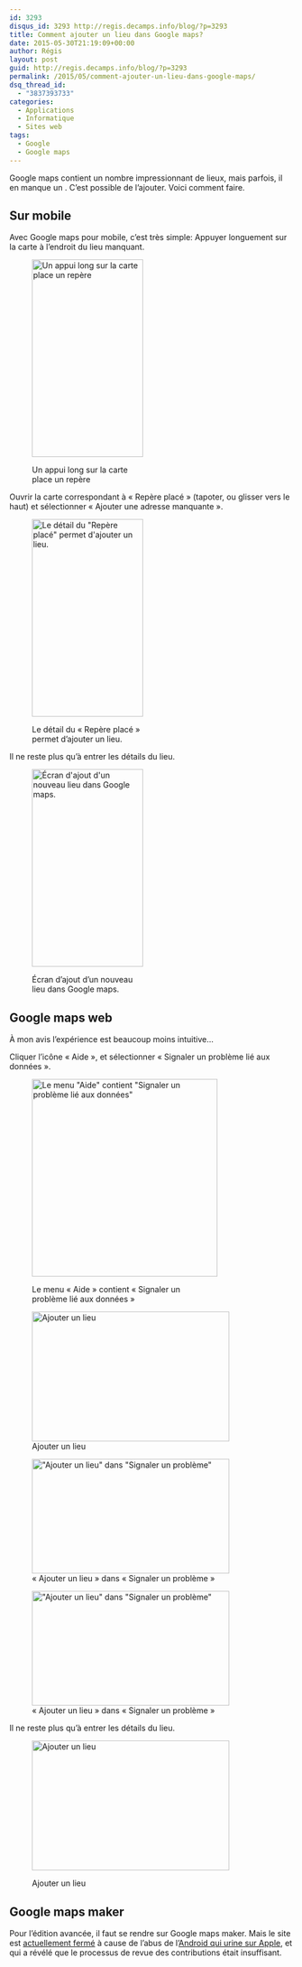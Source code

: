 ```yaml
---
id: 3293
disqus_id: 3293 http://regis.decamps.info/blog/?p=3293
title: Comment ajouter un lieu dans Google maps?
date: 2015-05-30T21:19:09+00:00
author: Régis
layout: post
guid: http://regis.decamps.info/blog/?p=3293
permalink: /2015/05/comment-ajouter-un-lieu-dans-google-maps/
dsq_thread_id:
  - "3837393733"
categories:
  - Applications
  - Informatique
  - Sites web
tags:
  - Google
  - Google maps
---
```

Google maps contient un nombre impressionnant de lieux, mais parfois, il en manque un . C’est possible de l’ajouter. Voici comment faire.

<!--more-->

## Sur mobile

Avec Google maps pour mobile, c’est très simple: Appuyer longuement sur la carte à l’endroit du lieu manquant.<figure id="attachment_3294" style="width: 197px" class="wp-caption alignnone">

[<img src="http://regis.decamps.info/blog/wp-content/uploads/2015/05/device-2015-05-30-204921-197x350.png" alt="Un appui long sur la carte place un repère" width="197" height="350" class="size-medium wp-image-3294" srcset="http://regis.decamps.info/blog/wp-content/uploads/2015/05/device-2015-05-30-204921-197x350.png 197w, http://regis.decamps.info/blog/wp-content/uploads/2015/05/device-2015-05-30-204921-576x1024.png 576w, http://regis.decamps.info/blog/wp-content/uploads/2015/05/device-2015-05-30-204921.png 1080w" sizes="(max-width: 197px) 100vw, 197px" />](http://regis.decamps.info/blog/wp-content/uploads/2015/05/device-2015-05-30-204921.png)<figcaption class="wp-caption-text">Un appui long sur la carte place un repère</figcaption></figure> 

Ouvrir la carte correspondant à « Repère placé » (tapoter, ou glisser vers le haut) et sélectionner « Ajouter une adresse manquante ».<figure id="attachment_3295" style="width: 197px" class="wp-caption alignnone">

[<img src="http://regis.decamps.info/blog/wp-content/uploads/2015/05/device-2015-05-30-205149-197x350.png" alt="Le détail du &quot;Repère placé&quot; permet d&#039;ajouter un lieu." width="197" height="350" class="size-medium wp-image-3295" srcset="http://regis.decamps.info/blog/wp-content/uploads/2015/05/device-2015-05-30-205149-197x350.png 197w, http://regis.decamps.info/blog/wp-content/uploads/2015/05/device-2015-05-30-205149-576x1024.png 576w, http://regis.decamps.info/blog/wp-content/uploads/2015/05/device-2015-05-30-205149.png 1080w" sizes="(max-width: 197px) 100vw, 197px" />](http://regis.decamps.info/blog/wp-content/uploads/2015/05/device-2015-05-30-205149.png)<figcaption class="wp-caption-text">Le détail du « Repère placé » permet d’ajouter un lieu.</figcaption></figure> 

Il ne reste plus qu’à entrer les détails du lieu.<figure id="attachment_3296" style="width: 197px" class="wp-caption alignnone">

[<img src="http://regis.decamps.info/blog/wp-content/uploads/2015/05/device-2015-05-30-205202-197x350.png" alt="Écran d&#039;ajout d&#039;un nouveau lieu dans Google maps." width="197" height="350" class="size-medium wp-image-3296" srcset="http://regis.decamps.info/blog/wp-content/uploads/2015/05/device-2015-05-30-205202-197x350.png 197w, http://regis.decamps.info/blog/wp-content/uploads/2015/05/device-2015-05-30-205202-576x1024.png 576w, http://regis.decamps.info/blog/wp-content/uploads/2015/05/device-2015-05-30-205202.png 1080w" sizes="(max-width: 197px) 100vw, 197px" />](http://regis.decamps.info/blog/wp-content/uploads/2015/05/device-2015-05-30-205202.png)<figcaption class="wp-caption-text">Écran d’ajout d’un nouveau lieu dans Google maps.</figcaption></figure> 

## Google maps web

À mon avis l’expérience est beaucoup moins intuitive…

Cliquer l’icône « Aide », et sélectionner « Signaler un problème lié aux données ».<figure id="attachment_3297" style="width: 329px" class="wp-caption alignnone">

[<img src="http://regis.decamps.info/blog/wp-content/uploads/2015/05/Screen-Shot-2015-05-30-at-21.15.49-329x350.png" alt="Le menu &quot;Aide&quot; contient &quot;Signaler un problème lié aux données&quot;" width="329" height="350" class="size-medium wp-image-3297" srcset="http://regis.decamps.info/blog/wp-content/uploads/2015/05/Screen-Shot-2015-05-30-at-21.15.49-329x350.png 329w, http://regis.decamps.info/blog/wp-content/uploads/2015/05/Screen-Shot-2015-05-30-at-21.15.49.png 416w" sizes="(max-width: 329px) 100vw, 329px" />](http://regis.decamps.info/blog/wp-content/uploads/2015/05/Screen-Shot-2015-05-30-at-21.15.49.png)<figcaption class="wp-caption-text">Le menu « Aide » contient « Signaler un problème lié aux données »</figcaption></figure> <figure id="attachment_3298" style="width: 350px" class="wp-caption alignnone">[<img src="http://regis.decamps.info/blog/wp-content/uploads/2015/05/Screen-Shot-2015-05-30-at-21.16.09-350x230.png" alt="Ajouter un lieu" width="350" height="230" class="size-medium wp-image-3298" srcset="http://regis.decamps.info/blog/wp-content/uploads/2015/05/Screen-Shot-2015-05-30-at-21.16.09-350x230.png 350w, http://regis.decamps.info/blog/wp-content/uploads/2015/05/Screen-Shot-2015-05-30-at-21.16.09.png 670w" sizes="(max-width: 350px) 100vw, 350px" />](http://regis.decamps.info/blog/wp-content/uploads/2015/05/Screen-Shot-2015-05-30-at-21.16.09.png)<figcaption class="wp-caption-text">Ajouter un lieu</figcaption></figure> <figure id="attachment_3299" style="width: 350px" class="wp-caption alignnone">[<img src="http://regis.decamps.info/blog/wp-content/uploads/2015/05/Screen-Shot-2015-05-30-at-21.16.00-350x203.png" alt="&quot;Ajouter un lieu&quot; dans &quot;Signaler un problème&quot;" width="350" height="203" class="size-medium wp-image-3299" srcset="http://regis.decamps.info/blog/wp-content/uploads/2015/05/Screen-Shot-2015-05-30-at-21.16.00-350x203.png 350w, http://regis.decamps.info/blog/wp-content/uploads/2015/05/Screen-Shot-2015-05-30-at-21.16.00.png 452w" sizes="(max-width: 350px) 100vw, 350px" />](http://regis.decamps.info/blog/wp-content/uploads/2015/05/Screen-Shot-2015-05-30-at-21.16.00.png)<figcaption class="wp-caption-text">« Ajouter un lieu » dans « Signaler un problème »</figcaption></figure> <figure id="attachment_3299" style="width: 350px" class="wp-caption alignnone">[<img src="http://regis.decamps.info/blog/wp-content/uploads/2015/05/Screen-Shot-2015-05-30-at-21.16.00-350x203.png" alt="&quot;Ajouter un lieu&quot; dans &quot;Signaler un problème&quot;" width="350" height="203" class="size-medium wp-image-3299" srcset="http://regis.decamps.info/blog/wp-content/uploads/2015/05/Screen-Shot-2015-05-30-at-21.16.00-350x203.png 350w, http://regis.decamps.info/blog/wp-content/uploads/2015/05/Screen-Shot-2015-05-30-at-21.16.00.png 452w" sizes="(max-width: 350px) 100vw, 350px" />](http://regis.decamps.info/blog/wp-content/uploads/2015/05/Screen-Shot-2015-05-30-at-21.16.00.png)<figcaption class="wp-caption-text">« Ajouter un lieu » dans « Signaler un problème »</figcaption></figure> 

Il ne reste plus qu’à entrer les détails du lieu.<figure id="attachment_3298" style="width: 350px" class="wp-caption alignnone">

[<img src="http://regis.decamps.info/blog/wp-content/uploads/2015/05/Screen-Shot-2015-05-30-at-21.16.09-350x230.png" alt="Ajouter un lieu" width="350" height="230" class="size-medium wp-image-3298" srcset="http://regis.decamps.info/blog/wp-content/uploads/2015/05/Screen-Shot-2015-05-30-at-21.16.09-350x230.png 350w, http://regis.decamps.info/blog/wp-content/uploads/2015/05/Screen-Shot-2015-05-30-at-21.16.09.png 670w" sizes="(max-width: 350px) 100vw, 350px" />](http://regis.decamps.info/blog/wp-content/uploads/2015/05/Screen-Shot-2015-05-30-at-21.16.09.png)<figcaption class="wp-caption-text">Ajouter un lieu</figcaption></figure> 

## Google maps maker

Pour l’édition avancée, il faut se rendre sur Google maps maker. Mais le site est [actuellement fermé](https://productforums.google.com/forum/#!category-topic/map-maker/news-and-announcements/lb1TbRj-NeY) à cause de l’abus de l’[Android qui urine sur Apple](http://www.francetvinfo.fr/internet/sur-google-maps-le-robot-d-android-urine-sur-la-pomme-d-apple_885949.html), et qui a révélé que le processus de revue des contributions était insuffisant.
